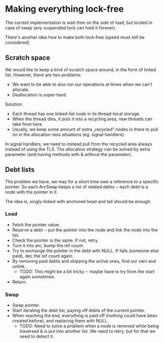 # Making everything lock-free

The current implementation is wait-free on the side of load, but locked in case
of swap (any suspended lock can hold it forever).

There's another idea how to make both lock-free (speed must still be
considered).

## Scratch space

We would like to keep a kind of scratch space around, in the form of linked
list. However, there are two problems:

* We want to be able to also run our operations at times when we can't allocate.
* Deallocation is super-hard.

Solution:

* Each thread has one linked-list node in its thread-local storage.
* When the thread dies, it puts it into a recycling area, new threads can take
  from here.
* Usually, we keep some amount of extra „recycled“ nodes in there to pull on in
  the allocation-less situations (eg. signal handlers).

In signal handlers, we need to instead pull from the recycled area always
instead of using the TLS. The allocation strategy can be solved by extra
parameter (and having methods with & without the parameter).

## Debt lists

The problem we have, we may for a short time owe a reference to a specific
pointer. So each ArcSwap keeps a list of related debts ‒ each debt is a node
with the pointer in it.

The idea is, singly-linked with anchored head and tail should be enough.

### Load

* Fetch the pointer value.
* Reserve a debt ‒ put the pointer into the node and link the node into the
  list.
* Check the pointer is the same. If not, retry.
* Turn it into arc, bump the ref count.
* Try to exchange the pointer in the debt with NULL. If fails (someone else
  paid), dec the ref count again.
* By removing paid debts and skipping the active ones, find our own and unlink.
  - TODO: This might be a bit tricky ‒ maybe have to try from the start again
    sometimes.
* Return.

### Swap

* Swap pointer.
* Start iterating the debt list, paying off debts of the current pointer.
* When reaching the end, everything is paid off (nothing could have been created
  before), and replacing them with NULL.
  - TODO: Need to solve a problem when a node is removed while being traversed &
    is put into another list. We need to retry, but for that we need to detect
    it.
